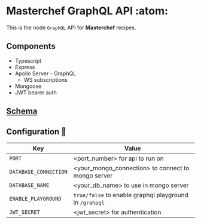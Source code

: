 # Masterchef GraphQL API :atom:

This is the node `GraphQL` API for **Masterchef** recipes.

## Components
- Typescript
- Express
- Apollo Server - GraphQL
    - WS subscriptions
- Mongoose
- JWT bearer auth

## [Schema](./schema.gql)


## Configuration 🔧
| Key | Value |
| --- | --- |
| `PORT`                | <port_number> for api to run on           |
| `DATABASE_CONNECTION` | <your_mongo_connection> to connect to mongo server |
| `DATABASE_NAME`       | <your_db_name> to use in mongo server              | 
| `ENABLE_PLAYGROUND`   | `true/false` to enable graphql playground in `/grahpql`   |
| `JWT_SECRET`          | <jwt_secret> for authentication         |